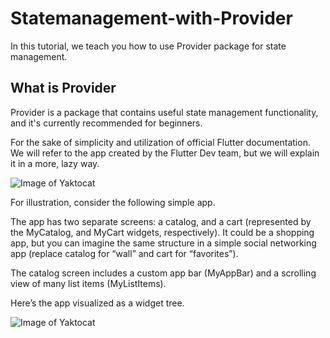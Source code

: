 # Statemanagement-with-Provider
In this tutorial, we teach you how to use Provider package for state management.
## What is Provider
Provider is a package that contains useful state management functionality, and it's currently recommended for beginners.

For the sake of simplicity and utilization of official Flutter documentation. We will refer to the app created by the Flutter Dev team, but we will explain it in a more, lazy way.


![Image of Yaktocat](https://flutter.dev/assets/development/data-and-backend/state-mgmt/model-shopper-screencast-e0ada0e83cd8e7fdcad84167b8f7ffd7eb5ef85b0cb8957f03c6f05bd16b1cea.gif)

For illustration, consider the following simple app.

The app has two separate screens: a catalog, and a cart (represented by the MyCatalog, and MyCart widgets, respectively). It could be a shopping app, but you can imagine the same structure in a simple social networking app (replace catalog for “wall” and cart for “favorites”).

The catalog screen includes a custom app bar (MyAppBar) and a scrolling view of many list items (MyListItems).

Here’s the app visualized as a widget tree.


![Image of Yaktocat](https://flutter.dev/assets/development/data-and-backend/state-mgmt/simple-widget-tree-8fe7a45d88d5007510b3f2f27caa845a0453663d4e5c60b5c8d0dc036ad8a966.png)
